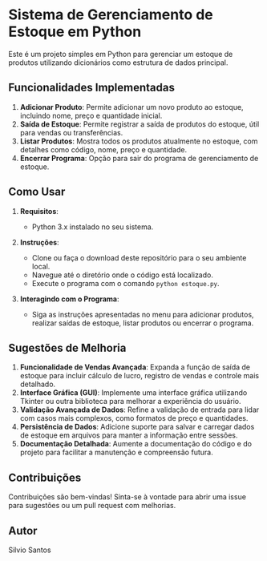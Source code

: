 # Sistema de Gerenciamento de Estoque em Python

Este é um projeto simples em Python para gerenciar um estoque de produtos utilizando dicionários como estrutura de dados principal.

## Funcionalidades Implementadas

1. **Adicionar Produto**: Permite adicionar um novo produto ao estoque, incluindo nome, preço e quantidade inicial.
2. **Saída de Estoque**: Permite registrar a saída de produtos do estoque, útil para vendas ou transferências.
3. **Listar Produtos**: Mostra todos os produtos atualmente no estoque, com detalhes como código, nome, preço e quantidade.
4. **Encerrar Programa**: Opção para sair do programa de gerenciamento de estoque.

## Como Usar

1. **Requisitos**:
   
   - Python 3.x instalado no seu sistema.

2. **Instruções**:
   
   - Clone ou faça o download deste repositório para o seu ambiente local.
   - Navegue até o diretório onde o código está localizado.
   - Execute o programa com o comando `python estoque.py`.

3. **Interagindo com o Programa**:
   
   - Siga as instruções apresentadas no menu para adicionar produtos, realizar saídas de estoque, listar produtos ou encerrar o programa.

## Sugestões de Melhoria

1. **Funcionalidade de Vendas Avançada**: Expanda a função de saída de estoque para incluir cálculo de lucro, registro de vendas e controle mais detalhado.
2. **Interface Gráfica (GUI)**: Implemente uma interface gráfica utilizando Tkinter ou outra biblioteca para melhorar a experiência do usuário.
3. **Validação Avançada de Dados**: Refine a validação de entrada para lidar com casos mais complexos, como formatos de preço e quantidades.
4. **Persistência de Dados**: Adicione suporte para salvar e carregar dados de estoque em arquivos para manter a informação entre sessões.
5. **Documentação Detalhada**: Aumente a documentação do código e do projeto para facilitar a manutenção e compreensão futura.

## Contribuições

Contribuições são bem-vindas! Sinta-se à vontade para abrir uma issue para sugestões ou um pull request com melhorias.

## Autor

Silvio Santos
